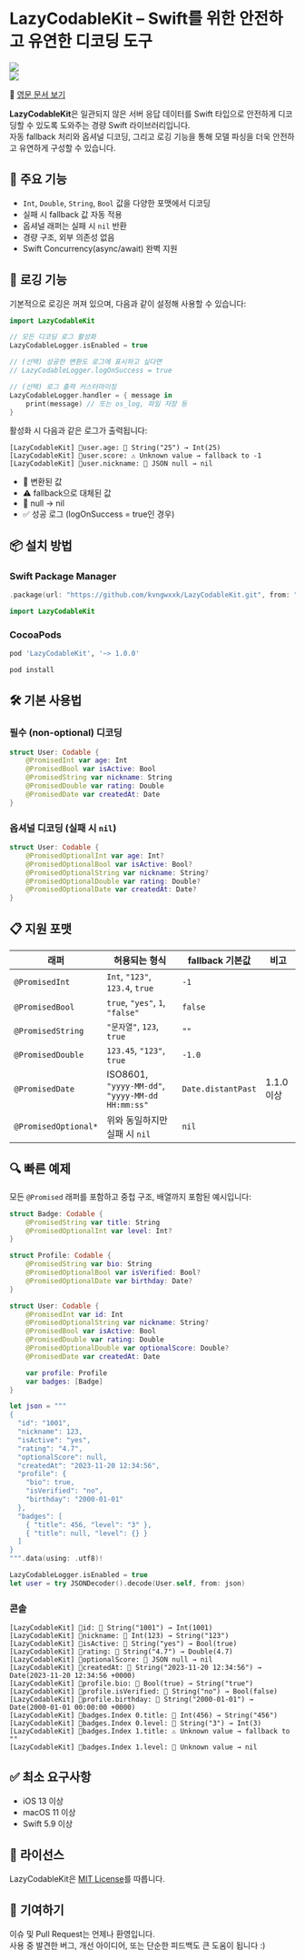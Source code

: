 # LazyCodableKit – Swift를 위한 안전하고 유연한 디코딩 도구  
[![](https://img.shields.io/endpoint?url=https%3A%2F%2Fswiftpackageindex.com%2Fapi%2Fpackages%2Fkvngwxxk%2FLazyCodableKit%2Fbadge%3Ftype%3Dswift-versions)](https://swiftpackageindex.com/kvngwxxk/LazyCodableKit)  
[![](https://img.shields.io/endpoint?url=https%3A%2F%2Fswiftpackageindex.com%2Fapi%2Fpackages%2Fkvngwxxk%2FLazyCodableKit%2Fbadge%3Ftype%3Dplatforms)](https://swiftpackageindex.com/kvngwxxk/LazyCodableKit)

📘 [영문 문서 보기](./README.md)

**LazyCodableKit**은 일관되지 않은 서버 응답 데이터를 Swift 타입으로 안전하게 디코딩할 수 있도록 도와주는 경량 Swift 라이브러리입니다.  
자동 fallback 처리와 옵셔널 디코딩, 그리고 로깅 기능을 통해 모델 파싱을 더욱 안전하고 유연하게 구성할 수 있습니다.


## 🚀 주요 기능

- `Int`, `Double`, `String`, `Bool` 값을 다양한 포맷에서 디코딩  
- 실패 시 fallback 값 자동 적용  
- 옵셔널 래퍼는 실패 시 `nil` 반환  
- 경량 구조, 외부 의존성 없음  
- Swift Concurrency(async/await) 완벽 지원


## 📢 로깅 기능

기본적으로 로깅은 꺼져 있으며, 다음과 같이 설정해 사용할 수 있습니다:

```swift
import LazyCodableKit

// 모든 디코딩 로그 활성화
LazyCodableLogger.isEnabled = true

// (선택) 성공한 변환도 로그에 표시하고 싶다면
// LazyCodableLogger.logOnSuccess = true

// (선택) 로그 출력 커스터마이징
LazyCodableLogger.handler = { message in
    print(message) // 또는 os_log, 파일 저장 등
}
```

활성화 시 다음과 같은 로그가 출력됩니다:

```text
[LazyCodableKit] 📍user.age: 🔄 String("25") → Int(25)
[LazyCodableKit] 📍user.score: ⚠️ Unknown value → fallback to -1
[LazyCodableKit] 📍user.nickname: 🚫 JSON null → nil
```

- 🔄 변환된 값  
- ⚠️ fallback으로 대체된 값  
- 🚫 null → nil  
- ✅ 성공 로그 (logOnSuccess = true인 경우)


## 📦 설치 방법

### Swift Package Manager

```swift
.package(url: "https://github.com/kvngwxxk/LazyCodableKit.git", from: "1.0.0")
```

```swift
import LazyCodableKit
```

### CocoaPods

```ruby
pod 'LazyCodableKit', '~> 1.0.0'
```

```bash
pod install
```


## 🛠️ 기본 사용법

### 필수 (non-optional) 디코딩

```swift
struct User: Codable {
    @PromisedInt var age: Int
    @PromisedBool var isActive: Bool
    @PromisedString var nickname: String
    @PromisedDouble var rating: Double
    @PromisedDate var createdAt: Date    
}
```

### 옵셔널 디코딩 (실패 시 `nil`)

```swift
struct User: Codable {
    @PromisedOptionalInt var age: Int?
    @PromisedOptionalBool var isActive: Bool?
    @PromisedOptionalString var nickname: String?
    @PromisedOptionalDouble var rating: Double?
    @PromisedOptionalDate var createdAt: Date?
}
```


## 📋 지원 포맷

| 래퍼                  | 허용되는 형식                               | fallback 기본값 |     비고         |
|-----------------------|----------------------------------------------|--------------|--------------| 
| `@PromisedInt`        | `Int`, `"123"`, `123.4`, `true`              | `-1`           |           |
| `@PromisedBool`       | `true`, `"yes"`, `1`, `"false"`              | `false`        |           |
| `@PromisedString`     | `"문자열"`, `123`, `true`                    | `""`           |          |
| `@PromisedDouble`     | `123.45`, `"123"`, `true`                    | `-1.0`         |           |
| `@PromisedDate`        | ISO8601, `"yyyy-MM-dd"`, `"yyyy-MM-dd HH:mm:ss"` | `Date.distantPast`   |   1.1.0 이상  |
| `@PromisedOptional*`  | 위와 동일하지만 실패 시 `nil`                | `nil`          |         |


## 🔍 빠른 예제

모든 `@Promised` 래퍼를 포함하고 중첩 구조, 배열까지 포함된 예시입니다:

```swift
struct Badge: Codable {
    @PromisedString var title: String
    @PromisedOptionalInt var level: Int?
}

struct Profile: Codable {
    @PromisedString var bio: String
    @PromisedOptionalBool var isVerified: Bool?
    @PromisedOptionalDate var birthday: Date?
}

struct User: Codable {
    @PromisedInt var id: Int
    @PromisedOptionalString var nickname: String?
    @PromisedBool var isActive: Bool
    @PromisedDouble var rating: Double
    @PromisedOptionalDouble var optionalScore: Double?
    @PromisedDate var createdAt: Date

    var profile: Profile
    var badges: [Badge]
}

let json = """
{
  "id": "1001",
  "nickname": 123,
  "isActive": "yes",
  "rating": "4.7",
  "optionalScore": null,
  "createdAt": "2023-11-20 12:34:56",
  "profile": {
    "bio": true,
    "isVerified": "no",
    "birthday": "2000-01-01"
  },
  "badges": [
    { "title": 456, "level": "3" },
    { "title": null, "level": {} }
  ]
}
""".data(using: .utf8)!

LazyCodableLogger.isEnabled = true
let user = try JSONDecoder().decode(User.self, from: json)
```

### 콘솔

```text
[LazyCodableKit] 📍id: 🔄 String("1001") → Int(1001)
[LazyCodableKit] 📍nickname: 🔄 Int(123) → String("123")
[LazyCodableKit] 📍isActive: 🔄 String("yes") → Bool(true)
[LazyCodableKit] 📍rating: 🔄 String("4.7") → Double(4.7)
[LazyCodableKit] 📍optionalScore: 🚫 JSON null → nil
[LazyCodableKit] 📍createdAt: 🔄 String("2023-11-20 12:34:56") → Date(2023-11-20 12:34:56 +0000)
[LazyCodableKit] 📍profile.bio: 🔄 Bool(true) → String("true")
[LazyCodableKit] 📍profile.isVerified: 🔄 String("no") → Bool(false)
[LazyCodableKit] 📍profile.birthday: 🔄 String("2000-01-01") → Date(2000-01-01 00:00:00 +0000)
[LazyCodableKit] 📍badges.Index 0.title: 🔄 Int(456) → String("456")
[LazyCodableKit] 📍badges.Index 0.level: 🔄 String("3") → Int(3)
[LazyCodableKit] 📍badges.Index 1.title: ⚠️ Unknown value → fallback to ""
[LazyCodableKit] 📍badges.Index 1.level: 🚫 Unknown value → nil
```


## ✅ 최소 요구사항

- iOS 13 이상  
- macOS 11 이상  
- Swift 5.9 이상


## 📄 라이선스

LazyCodableKit은 [MIT License](LICENSE)를 따릅니다.


## 🔗 기여하기

이슈 및 Pull Request는 언제나 환영입니다.  
사용 중 발견한 버그, 개선 아이디어, 또는 단순한 피드백도 큰 도움이 됩니다 :)
